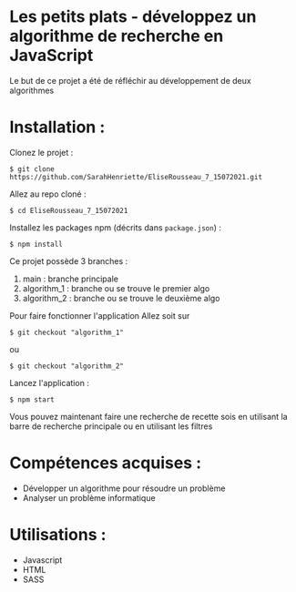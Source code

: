 # Les petits plats - développez un algorithme de recherche en JavaScript
Le but de ce projet a été de réfléchir au développement de deux algorithmes

# Installation :
Clonez le projet :
```
$ git clone https://github.com/SarahHenriette/EliseRousseau_7_15072021.git
```

Allez au repo cloné :
```
$ cd EliseRousseau_7_15072021
```

Installez les packages npm (décrits dans `package.json`) :
```
$ npm install
```

Ce projet possède 3 branches :
  1. main : branche principale 
  2. algorithm_1 : branche ou se trouve le premier algo
  3. algorithm_2 : branche ou se trouve le deuxième algo

Pour faire fonctionner l'application 
Allez soit sur 
```
$ git checkout "algorithm_1"
```
ou 

```
$ git checkout "algorithm_2"
```

Lancez l'application :
```
$ npm start
```

Vous pouvez maintenant faire une recherche de recette sois en utilisant la barre de recherche principale ou en utilisant les filtres


# Compétences acquises :
- Développer un algorithme pour résoudre un problème
- Analyser un problème informatique

# Utilisations : 
- Javascript
- HTML
- SASS